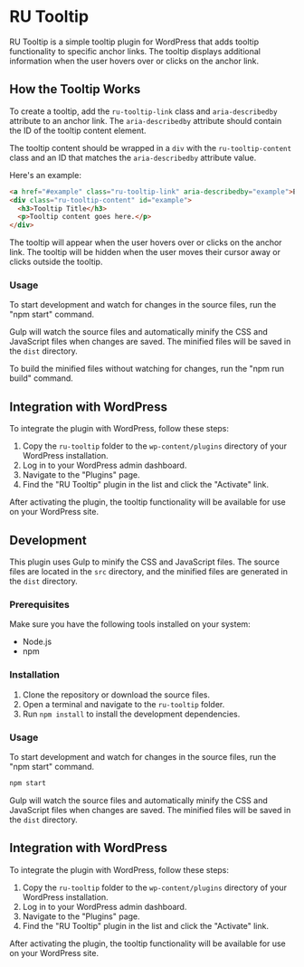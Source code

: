 # RU Tooltip

RU Tooltip is a simple tooltip plugin for WordPress that adds tooltip functionality to specific anchor links. The tooltip displays additional information when the user hovers over or clicks on the anchor link.

## How the Tooltip Works

To create a tooltip, add the `ru-tooltip-link` class and `aria-describedby` attribute to an anchor link. The `aria-describedby` attribute should contain the ID of the tooltip content element.

The tooltip content should be wrapped in a `div` with the `ru-tooltip-content` class and an ID that matches the `aria-describedby` attribute value.

Here's an example:

```html
<a href="#example" class="ru-tooltip-link" aria-describedby="example">Example Link</a>
<div class="ru-tooltip-content" id="example">
  <h3>Tooltip Title</h3>
  <p>Tooltip content goes here.</p>
</div>
```

The tooltip will appear when the user hovers over or clicks on the anchor link. The tooltip will be hidden when the user moves their cursor away or clicks outside the tooltip.

### Usage

To start development and watch for changes in the source files, run the "npm start" command.

Gulp will watch the source files and automatically minify the CSS and JavaScript files when changes are saved. The minified files will be saved in the `dist` directory.

To build the minified files without watching for changes, run the "npm run build" command.

## Integration with WordPress

To integrate the plugin with WordPress, follow these steps:

1. Copy the `ru-tooltip` folder to the `wp-content/plugins` directory of your WordPress installation.
2. Log in to your WordPress admin dashboard.
3. Navigate to the "Plugins" page.
4. Find the "RU Tooltip" plugin in the list and click the "Activate" link.

After activating the plugin, the tooltip functionality will be available for use on your WordPress site.


## Development

This plugin uses Gulp to minify the CSS and JavaScript files. The source files are located in the `src` directory, and the minified files are generated in the `dist` directory.

### Prerequisites

Make sure you have the following tools installed on your system:

- Node.js
- npm

### Installation

1. Clone the repository or download the source files.
2. Open a terminal and navigate to the `ru-tooltip` folder.
3. Run `npm install` to install the development dependencies.

### Usage

To start development and watch for changes in the source files, run the "npm start" command.

```bash
npm start
```

Gulp will watch the source files and automatically minify the CSS and JavaScript files when changes are saved. The minified files will be saved in the `dist` directory.

## Integration with WordPress

To integrate the plugin with WordPress, follow these steps:

1. Copy the `ru-tooltip` folder to the `wp-content/plugins` directory of your WordPress installation.
2. Log in to your WordPress admin dashboard.
3. Navigate to the "Plugins" page.
4. Find the "RU Tooltip" plugin in the list and click the "Activate" link.

After activating the plugin, the tooltip functionality will be available for use on your WordPress site.
